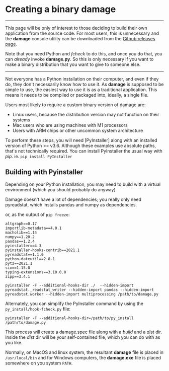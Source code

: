 # Creating a binary damage

---

This page will be only of interest to those deciding to build their own application from the source code. For most users, this is unnecessary and the **damage** console utility can be downloaded from the [Github releases page](https://github.com/ubc-library-rc/fcheck/releases).

Note that you need Python and *fcheck* to do this, and once you do that, you can _already_ invoke **damage.py**. So this is only necessary if you want to make a binary distribution that you want to give to someone else. 

---

Not everyone has a Python installation on their computer, and even if they do, they don't necessarily know how to use it. As **damage** is supposed to be simple to use, the easiest way to use it is as a traditional application. This means it needs to be compiled or packaged into, ideally, a single file.

Users most likely to require a custom binary version of damage are:

* Linux users, because the distribution version may not function on their systems
* Mac users who are using machines with M1 processors
* Users with ARM chips or other uncommon system architecture

To perform these steps, you will need  [PyInstaller] along with an installed version of Python >= v3.6. Although these examples use absolute paths, that's not technically required. You can install PyInstaller the usual way with _pip_. ie. `pip install PyInstaller`

## Building with Pyinstaller

Depending on your Python installation, you may need to build with a virtual environment (which you should probably do anyway).

Damage doesn't have a lot of dependencies; you really only need pyreadstat, which installs pandas and numpy as dependencies.

or, as the output of `pip freeze`:

```
altgraph==0.17
importlib-metadata==4.0.1
macholib==1.14
numpy==1.20.2
pandas==1.2.4
pyinstaller==4.3
pyinstaller-hooks-contrib==2021.1
pyreadstat==1.1.0
python-dateutil==2.8.1
pytz==2021.1
six==1.15.0
typing-extensions==3.10.0.0
zipp==3.4.1
```

```
pyinstaller -F --additional-hooks-dir ./  --hidden-import pyreadstat._readstat_writer --hidden-import pandas --hidden-import pyreadstat.worker --hidden-import multiprocessing /path/to/damage.py
```
Alternately, you can simplify the PyInstaller command by using the `py_install/hook-fcheck.py` file:

```
pyinstaller -F --additional-hooks-dir=/path/to/py_install  /path/to/damage.py
```

This process will create a damage.spec file along with a *build* and a *dist* dir. Inside the *dist* dir will be your self-contained file, which you can do with as you like.

Normally, on MacOS and linux system, the resultant **damage** file is placed in `/usr/local/bin` and for Windows computers, the **damage.exe** file is placed somewhere on you system `PATH`.


